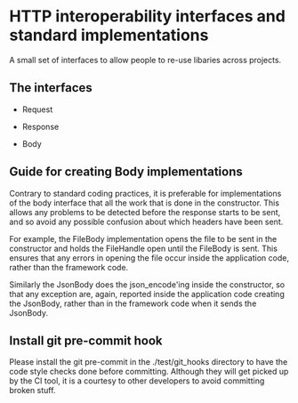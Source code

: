 
# HTTP interoperability interfaces and standard implementations


A small set of interfaces to allow people to re-use libaries across projects.


## The interfaces

* Request

* Response

* Body



## Guide for creating Body implementations

Contrary to standard coding practices, it is preferable for implementations of the body interface that all the work that is done in the constructor. This allows any problems to be detected before the response starts to be sent, and so avoid any possible confusion about which headers have been sent.

For example, the FileBody implementation opens the file to be sent in the constructor and holds the FileHandle open until the FileBody is sent. This ensures that any errors in opening the file occur inside the application code, rather than the framework code.

Similarly the JsonBody does the json_encode'ing inside the constructor, so that any exception are, again, reported inside the application code creating the JsonBody, rather than in the framework code when it sends the JsonBody.

## Install git pre-commit hook

Please install the git pre-commit in the ./test/git_hooks directory to have the code style checks done before committing. Although they will get picked up by the CI tool, it is a courtesy to other developers to avoid committing broken stuff. 